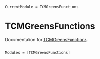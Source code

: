 ```@meta
CurrentModule = TCMGreensFunctions
```

# TCMGreensFunctions

Documentation for [TCMGreensFunctions](https://github.com/anthony-meza/TCMGreensFunctions.jl).

```@index
```

```@autodocs
Modules = [TCMGreensFunctions]
```
